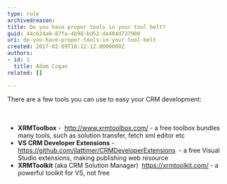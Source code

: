```yaml
---
type: rule
archivedreason: 
title: Do you have proper tools in your tool belt?
guid: 44c624a0-87fa-4b98-bd52-de404d737900
uri: do-you-have-proper-tools-in-your-tool-belt
created: 2017-02-09T18:12:12.0000000Z
authors:
- id: 1
  title: Adam Cogan
related: []

---
```



There are a few tools you can use to easy your CRM development&#58;​<br>
<br><excerpt class='endintro'></excerpt><br>
<ul><li><b>XRMToolbox</b> - &#160;<a href="http&#58;//www.xrmtoolbox.com/" target="_blank">http&#58;//www.xrmtoolbox.com/</a> - a free toolbox bundles many tools, such as solution transfer, fetch xml editor etc</li><li><b>VS CRM Developer Extensions</b> - <a href="https&#58;//github.com/jlattimer/CRMDeveloperExtensions" target="_blank">https&#58;//github.com/jlattimer/CRMDeveloperExtensions</a>&#160; - a free Visual Studio extensions, making publishing web resource</li><li><b>XRMToolkit</b> (aka CRM Solution Manager) &#160;<a href="https&#58;//xrmtoolkit.com/" target="_blank">https&#58;//xrmtoolkit.com/</a> - a powerful toolkit for VS, not free​<br></li></ul>


